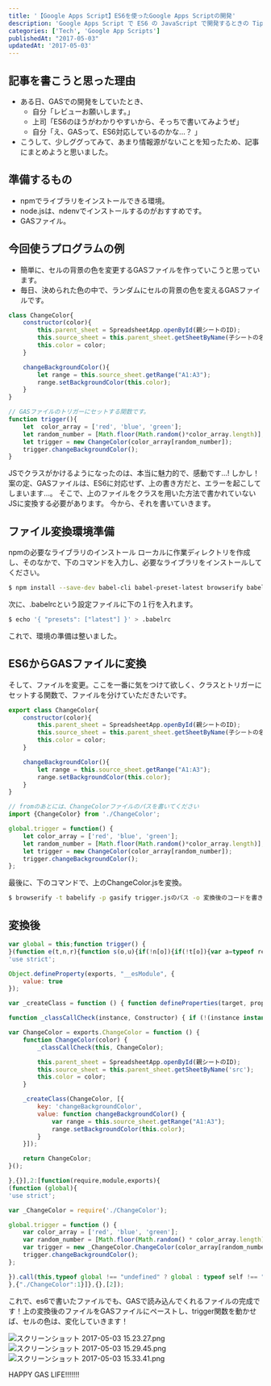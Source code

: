 ```yaml
---
title: '【Google Apps Script】ES6を使ったGoogle Apps Scriptの開発'
description: 'Google Apps Script で ES6 の JavaScript で開発するときの Tips です。'
categories: ['Tech', 'Google App Scripts']
publishedAt: "2017-05-03"
updatedAt: '2017-05-03'
---
```


## 記事を書こうと思った理由
  - ある日、GASでの開発をしていたとき、
    - 自分「レビューお願いします。」
    - 上司「ES6のほうがわかりやすいから、そっちで書いてみようぜ」
    - 自分「え、GASって、ES6対応しているのかな...？ 」
  - こうして、少しググってみて、あまり情報源がないことを知ったため、記事にまとめようと思いました。

## 準備するもの
  - npmでライブラリをインストールできる環境。
  - node.jsは、ndenvでインストールするのがおすすめです。
  - GASファイル。

## 今回使うプログラムの例
  - 簡単に、セルの背景の色を変更するGASファイルを作っていこうと思っています。
  - 毎日、決められた色の中で、ランダムにセルの背景の色を変えるGASファイルです。

```js [ChangeColor.js]:
class ChangeColor{
    constructor(color){
        this.parent_sheet = SpreadsheetApp.openById(親シートのID);
        this.source_sheet = this.parent_sheet.getSheetByName(子シートの名前);
        this.color = color;
    }

    changeBackgroundColor(){
        let range = this.source_sheet.getRange("A1:A3");
        range.setBackgroundColor(this.color);
    }
}

// GASファイルのトリガーにセットする関数です。
function trigger(){
    let  color_array = ['red', 'blue', 'green'];
    let random_number = [Math.floor(Math.random()*color_array.length)];
    let trigger = new ChangeColor(color_array[random_number]);
    trigger.changeBackgroundColor();
}
```

JSでクラスがかけるようになったのは、本当に魅力的で、感動です...!
しかし！ 案の定、GASファイルは、ES6に対応せず、上の書き方だと、エラーを起こしてしまいます...。
そこで、上のファイルをクラスを用いた方法で書かれていないJSに変換する必要があります。
今から、それを書いていきます。

## ファイル変換環境準備

npmの必要なライブラリのインストール
ローカルに作業ディレクトリを作成し、そのなかで、下のコマンドを入力し、必要なライブラリをインストールしてください。

```bash
$ npm install --save-dev babel-cli babel-preset-latest browserify babelify gasify
```

次に、.babelrcという設定ファイルに下の１行を入れます。

```bash
$ echo '{ "presets": ["latest"] }' > .babelrc
```

これで、環境の準備は整いました。

## ES6からGASファイルに変換

そして、ファイルを変更。ここを一番に気をつけて欲しく、クラスとトリガーにセットする関数で、ファイルを分けていただきたいです。

```js [ChangeColor.js]
export class ChangeColor{
    constructor(color){
        this.parent_sheet = SpreadsheetApp.openById(親シートのID);
        this.source_sheet = this.parent_sheet.getSheetByName(子シートの名前);
        this.color = color;
    }

    changeBackgroundColor(){
        let range = this.source_sheet.getRange("A1:A3");
        range.setBackgroundColor(this.color);
    }
}
```

```js [trigger.js]
// fromのあとには、ChangeColorファイルのパスを書いてください
import {ChangeColor} from './ChangeColor';

global.trigger = function() {
    let color_array = ['red', 'blue', 'green'];
    let random_number = [Math.floor(Math.random()*color_array.length)];
    let trigger = new ChangeColor(color_array[random_number]);
    trigger.changeBackgroundColor();
};

```

最後に、下のコマンドで、上のChangeColor.jsを変換。

```bash
$ browserify -t babelify -p gasify trigger.jsのパス -o 変換後のコードを書き込むファイルへのパス
```

## 変換後

```js [trigger.js]
var global = this;function trigger() {
}(function e(t,n,r){function s(o,u){if(!n[o]){if(!t[o]){var a=typeof require=="function"&&require;if(!u&&a)return a(o,!0);if(i)return i(o,!0);var f=new Error("Cannot find module '"+o+"'");throw f.code="MODULE_NOT_FOUND",f}var l=n[o]={exports:{}};t[o][0].call(l.exports,function(e){var n=t[o][1][e];return s(n?n:e)},l,l.exports,e,t,n,r)}return n[o].exports}var i=typeof require=="function"&&require;for(var o=0;o<r.length;o++)s(r[o]);return s})({1:[function(require,module,exports){
'use strict';

Object.defineProperty(exports, "__esModule", {
    value: true
});

var _createClass = function () { function defineProperties(target, props) { for (var i = 0; i < props.length; i++) { var descriptor = props[i]; descriptor.enumerable = descriptor.enumerable || false; descriptor.configurable = true; if ("value" in descriptor) descriptor.writable = true; Object.defineProperty(target, descriptor.key, descriptor); } } return function (Constructor, protoProps, staticProps) { if (protoProps) defineProperties(Constructor.prototype, protoProps); if (staticProps) defineProperties(Constructor, staticProps); return Constructor; }; }();

function _classCallCheck(instance, Constructor) { if (!(instance instanceof Constructor)) { throw new TypeError("Cannot call a class as a function"); } }

var ChangeColor = exports.ChangeColor = function () {
    function ChangeColor(color) {
        _classCallCheck(this, ChangeColor);

        this.parent_sheet = SpreadsheetApp.openById(親シートのID);
        this.source_sheet = this.parent_sheet.getSheetByName('src');
        this.color = color;
    }

    _createClass(ChangeColor, [{
        key: 'changeBackgroundColor',
        value: function changeBackgroundColor() {
            var range = this.source_sheet.getRange("A1:A3");
            range.setBackgroundColor(this.color);
        }
    }]);

    return ChangeColor;
}();

},{}],2:[function(require,module,exports){
(function (global){
'use strict';

var _ChangeColor = require('./ChangeColor');

global.trigger = function () {
    var color_array = ['red', 'blue', 'green'];
    var random_number = [Math.floor(Math.random() * color_array.length)];
    var trigger = new _ChangeColor.ChangeColor(color_array[random_number]);
    trigger.changeBackgroundColor();
};

}).call(this,typeof global !== "undefined" ? global : typeof self !== "undefined" ? self : typeof window !== "undefined" ? window : {})
},{"./ChangeColor":1}]},{},[2]);
```

これで、es6で書いたファイルでも、GASで読み込んでくれるファイルの完成です！上の変換後のファイルをGASファイルにペーストし、trigger関数を動かせば、セルの色は、変化していきます！

![スクリーンショット 2017-05-03 15.23.27.png](https://qiita-image-store.s3.amazonaws.com/0/152032/7a0bcbe2-d882-db46-a718-a5302c8e88c1.png)![スクリーンショット 2017-05-03 15.29.45.png](https://qiita-image-store.s3.amazonaws.com/0/152032/49f60241-c98b-07ff-9f74-18c49955d055.png)
![スクリーンショット 2017-05-03 15.33.41.png](https://qiita-image-store.s3.amazonaws.com/0/152032/c5dbeeb6-7746-d827-dee7-83fe9e42d6d8.png)

HAPPY GAS LIFE!!!!!!!
